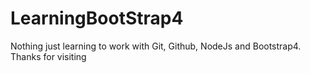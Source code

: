 # LearningBootStrap4
Nothing just learning to work with Git, Github, NodeJs and Bootstrap4.
Thanks for visiting
